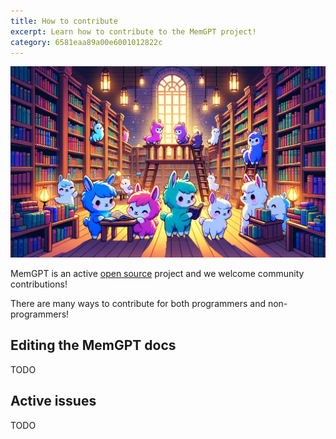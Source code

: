 ```yaml
---
title: How to contribute
excerpt: Learn how to contribute to the MemGPT project!
category: 6581eaa89a00e6001012822c 
---
```


![memgpt llama](https://raw.githubusercontent.com/cpacker/MemGPT/contributing-docs/docs/assets/llama_library.webp)

MemGPT is an active [open source](https://en.wikipedia.org/wiki/Open_source) project and we welcome community contributions!

There are many ways to contribute for both programmers and non-programmers!

## Editing the MemGPT docs

TODO

## Active issues

TODO